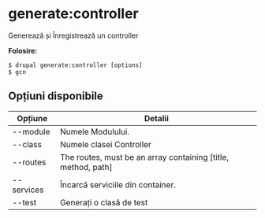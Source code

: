 # generate:controller
Generează și Înregistrează un controller

**Folosire:**
```
$ drupal generate:controller [options] 
$ gcn  
```

## Opțiuni disponibile
Opțiune | Detalii
-------|-------------
--module | Numele Modulului.
--class | Numele clasei Controller
--routes | The routes, must be an array containing [title, method, path]
--services | Încarcă serviciile din container.
--test | Generați o clasă de test
